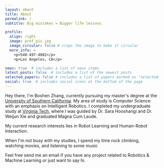 ```yaml
---
layout: about
title: About
permalink: /
subtitle: Big mistakes = Bigger life lessons.

profile:
  align: right
  image: prof_pic.jpg
  image_circular: false # crops the image to make it circular
  more_info: >
    <p>540-497-4082</p>
    <p>Los Angeles, CA</p>

news: true  # includes a list of news items
latest_posts: false  # includes a list of the newest posts
selected_papers: false # includes a list of papers marked as "selected={true}"
social: true  # includes social icons at the bottom of the page
---
```


Hey there, I'm Boshen Zhang, currently pursuing my master's degree at the [University of Southern California](https://www.usc.edu/). My area of study is Computer Science with an emphasis on Intelligent Robotics. I completed my undergraduate study at [Virginia Tech](https://www.vt.edu/), where I was guided by Dr. Sara Hooshangi and Dr. Weijun Xie and graduated Magna Cum Laude. 

My current research interests lies in Robot Learning and Human-Robot Interaction. 

When I'm not busy with my studies, I spend my time rock climbing, watching movies, and listening to some music

Feel free send me an email if you have any project related to Robotics & Machine Learning or just want to say hi. 















